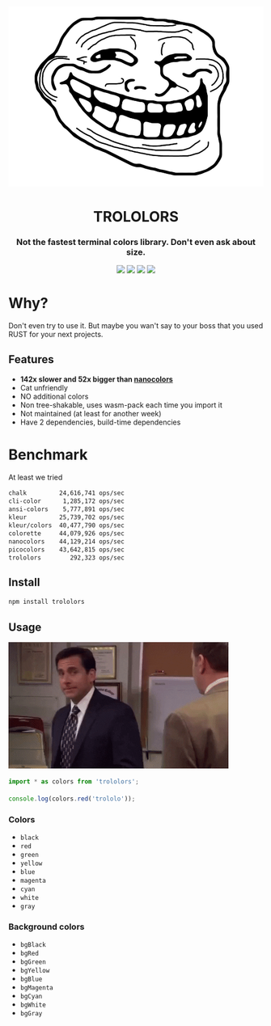 <p align="center">
  <img src="./logo.jpeg"/>
</p>

<h1 align="center"> TROLOLORS </h1>
<h3 align="center"> Not the fastest terminal colors library. Don't even ask about size. </h3>

<div align="center">
    <img src="https://forthebadge.com/images/badges/uses-badges.svg">
    <img src="https://forthebadge.com/images/badges/0-percent-optimized.svg">
    <img src="https://forthebadge.com/images/badges/made-with-rust.svg">
    <img src="https://forthebadge.com/images/badges/makes-people-smile.svg">    
</div>

# Why? 

Don't even try to use it. But maybe you wan't say to your boss that you used RUST for your next projects. 

## Features

- **142x slower and 52x bigger than [nanocolors](https://github.com/ai/nanocolors)**
- Cat unfriendly
- NO additional colors
- Non tree-shakable, uses wasm-pack each time you import it
- Not maintained (at least for another week)
- Have 2 dependencies, build-time dependencies 


# Benchmark 

At least we tried 

```
chalk         24,616,741 ops/sec
cli-color      1,285,172 ops/sec
ansi-colors    5,777,891 ops/sec
kleur         25,739,702 ops/sec
kleur/colors  40,477,790 ops/sec
colorette     44,079,926 ops/sec
nanocolors    44,129,214 ops/sec
picocolors    43,642,815 ops/sec
trololors        292,323 ops/sec
``` 

## Install

```sh
npm install trololors
```

## Usage

![no god pleas no](./no-god.gif)
```js
import * as colors from 'trololors';

console.log(colors.red('trololo'));
```


### Colors

- `black`
- `red`
- `green`
- `yellow`
- `blue`
- `magenta`
- `cyan`
- `white`
- `gray`

### Background colors

- `bgBlack`
- `bgRed`
- `bgGreen`
- `bgYellow`
- `bgBlue`
- `bgMagenta`
- `bgCyan`
- `bgWhite`
- `bgGray`
